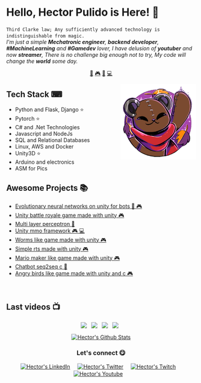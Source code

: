 # Hello, Hector Pulido is Here! 👋


`Third Clarke law; Any sufficiently advanced technology is indistinguishable from magic.`<br><em> I'm just a simple **Mechatronic engineer**, **backend developer**, **#MachineLearning** and **#Gamedev** lover, I have delusion of **youtuber** and now **streamer**, There is no challenge big enough not to try, My code will change the **world** some day.</em>


<p align="center">
<a href="https://github.com/HectorPulido/HectorPulido/blob/master/ai.md">🤖</a>
<a href="https://github.com/HectorPulido/HectorPulido/blob/master/gamedev.md">🎮</a>
<a href="https://github.com/HectorPulido/HectorPulido/blob/master/blockchain.md">🔑</a>
<a href="https://github.com/HectorPulido/HectorPulido/blob/master/backend.md">💻</a>
</p>


<a href="https://twitter.com/Hector_Pulido_">
<img align="right" height="auto" width="200" src="https://github.com/HectorPulido/HectorPulido/raw/master/img/pequesoft.png"/>
</a>


## Tech Stack ⌨
- Python and Flask, Django ⭐
- Pytorch ⭐
- C# and .Net Technologies
- Javascript and NodeJs
- SQL and Relational Databases
- Linux, AWS and Docker
- Unity3D ⭐
- Arduino and electronics
- ASM for Pics


## Awesome Projects 📚
- [Evolutionary neural networks on unity for bots  🤖 🎮](https://github.com/HectorPulido/Evolutionary-Neural-Networks-on-unity-for-bots) 
- [Unity battle royale game made with unity  🎮](https://github.com/HectorPulido/Unity-Battle-Royale-game-Made-With-Unity) 
- [Multi layer perceptron  🤖](https://github.com/HectorPulido/Multi-layer-perceptron) 
- [Unity mmo framework  🎮 💻](https://github.com/HectorPulido/Unity-MMO-Framework) 
- [Worms like game made with unity  🎮](https://github.com/HectorPulido/Worms-like-game-made-with-unity) 
- [Simple rts made with unity  🎮](https://github.com/HectorPulido/Simple-RTS-Made-With-Unity) 
- [Mario maker like game made with unity  🎮](https://github.com/HectorPulido/Mario-maker-like-game-made-with-unity) 
- [Chatbot seq2seq c   🤖](https://github.com/HectorPulido/Chatbot-seq2seq-C-) 
- [Angry birds like game made with unity and c   🎮](https://github.com/HectorPulido/Angry-birds-like-game-made-with-UNITY-and-C-) 



<br>

## Last videos 📺
<p align="center"><a href="https://www.youtube.com/watch?v=YneaP_KT9KQ" target="blank"><img align="center" width="200px" src="https://i.ytimg.com/vi/YneaP_KT9KQ/hqdefault.jpg?sqp=-oaymwEjCNACELwBSFryq4qpAxUIARUAAAAAGAElAADIQj0AgKJDeAE=&rs=AOn4CLB0jnq_o6OpPnJLmemCO4L8nLp_ew"/></a>&nbsp;&nbsp;
<a href="https://www.youtube.com/watch?v=N9jA9vPzt_U" target="blank"><img align="center" width="200px" src="https://i.ytimg.com/vi/N9jA9vPzt_U/hqdefault.jpg?sqp=-oaymwEjCNACELwBSFryq4qpAxUIARUAAAAAGAElAADIQj0AgKJDeAE=&rs=AOn4CLDgVGKGJ0-RydhJwcXp3laWojnzBw"/></a>&nbsp;&nbsp;
<a href="https://www.youtube.com/watch?v=GJGMkkk_DuE" target="blank"><img align="center" width="200px" src="https://i.ytimg.com/vi/GJGMkkk_DuE/hqdefault.jpg?sqp=-oaymwEjCNACELwBSFryq4qpAxUIARUAAAAAGAElAADIQj0AgKJDeAE=&rs=AOn4CLAQFht27tbU6xlP0V571VcLETeI3A"/></a>&nbsp;&nbsp;
<a href="https://www.youtube.com/watch?v=9fHIjV6Bj6I" target="blank"><img align="center" width="200px" src="https://i.ytimg.com/vi/9fHIjV6Bj6I/hqdefault.jpg?sqp=-oaymwEjCNACELwBSFryq4qpAxUIARUAAAAAGAElAADIQj0AgKJDeAE=&rs=AOn4CLDJje2UXV6G4CMeJ3KOS1PyBEmoPg"/></a>&nbsp;&nbsp;
</p>


<p align="center">
<a href="#user-30538313-pinned-items-reorder-form">
<img align="center" src="https://github-readme-stats.vercel.app/api?username=HectorPulido&bg_color=30,e96443,904e95&title_color=fff&text_color=fff" alt="Hector's Github Stats"/>
</a>
</p>

<div align="center">
<h3 align="center">Let's connect 😋</h3>
</div>
<p align="center">
<a href="https://www.linkedin.com/in/hector-pulido-17547369/" target="blank">
<img align="center" width="30px" alt="Hector's LinkedIn" src="https://www.vectorlogo.zone/logos/linkedin/linkedin-icon.svg"/></a> &nbsp; &nbsp;
<a href="https://twitter.com/Hector_Pulido_" target="blank">
<img align="center" width="30px" alt="Hector's Twitter" src="https://www.vectorlogo.zone/logos/twitter/twitter-official.svg"/></a> &nbsp; &nbsp;
<a href="https://www.twitch.tv/hector_pulido_" target="blank">
<img align="center" width="30px" alt="Hector's Twitch" src="https://www.vectorlogo.zone/logos/twitch/twitch-icon.svg"/></a> &nbsp; &nbsp;
<a href="https://www.youtube.com/channel/UCS_iMeH0P0nsIDPvBaJckOw" target="blank">
<img align="center" width="30px" alt="Hector's Youtube" src="https://www.vectorlogo.zone/logos/youtube/youtube-icon.svg"/></a> &nbsp; &nbsp;

</p>


